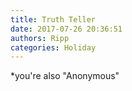 ```yaml
---
title: Truth Teller
date: 2017-07-26 20:36:51
authors: Ripp
categories: Holiday
---
```


 *you're also "Anonymous"